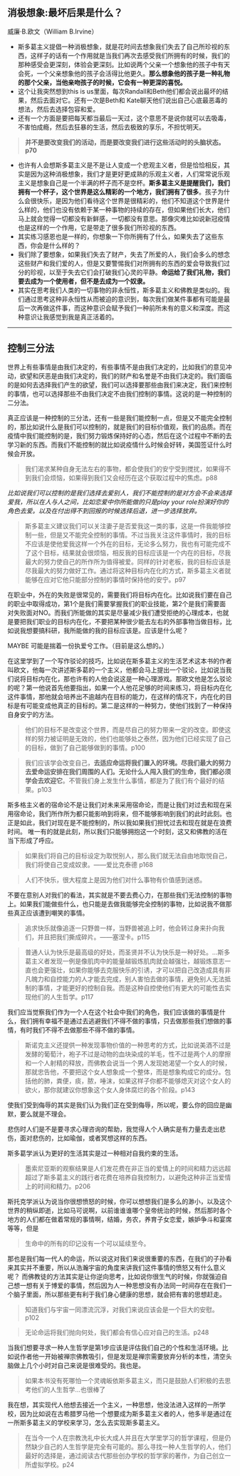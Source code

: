 ## 消极想象:最坏后果是什么？
威廉·B.欧文（William B.Irvine）
+ 斯多葛主义提倡一种消极想象，就是花时间去想象我们失去了自己所珍视的东西，这样子的话有一个作用就是当我们再次去感受我们所拥有的时候，我们的那种感受会更深刻，体验会更深刻。比如说两个父亲一个想象他的孩子中有天会死，一个父亲想象他的孩子会活得比他更久。**那么想象他的孩子是一种礼物的那个父亲，当他亲吻孩子的时候，它会有一种更深的喜悦。**
+ 这个让我突然想到this is us里面，每次Randall和Beth他们都会说出最坏的结果，然后去面对它。还有一次是Beth和 Kate聊天他们说出自己心底最恶毒的想法，然后去选择包容和爱。
+ 还有一个方面是要把每天都当最后一天过，这个意思不是说你就可以去吸毒，不害怕成瘾，然后去狂暴的生活，然后去极致的享乐，不担忧明天。
> **并不是要改变我们的活动，而是要改变我们进行这些活动时的头脑状态。p70**

+ 也许有人会想斯多葛主义是不是让人变成一个悲观主义者，但是恰恰相反，其实是因为这种消极想象，我们才是更好更成熟的乐观主义者，人们常常说乐观主义是想象自己是一个半满的杯子而不是空杯。**斯多葛主义是提醒我们，我们拥有一个杯子，这个世界是这么精彩的一个地方，我们拥有了很多**。孩子为什么会很快乐，是因为他们看待这个世界是很精彩的，他们不知道这个世界是什么样的，他们也没有依赖于某一种事物的持续的存在，但如果他们长大，他们马上就会觉得一切都没有新鲜感，一切都没有意思。那像灾难比如说新冠疫情也是这样的一个作用，它是带走了很多我们所珍视的东西。
+ 其实练习感恩也是一样的，你想象一下你所拥有了什么，如果失去了这些东西，你会是什么样的？
+ 我们除了要想象，如果我们失去了财产，失去了所爱的人，我们会多么的想念这些财产和我们爱的人，但是又要警惕我们对所拥有的东西的爱会导致我们过分的珍视，以至于失去它们会打破我们心灵的平静。**命运给了我们礼物，我们要去成为一个使用者，但不是去成为一个奴隶。**
+ 其实在思考我们人类的一切事物的非永恒性，斯多葛主义和佛教是类似的。我们通过思考这种非永恒性从而被迫的意识到，每次我们做某件事都有可能是最后一次再做这件事，而这种意识会赋予我们一种前所未有的意义和深度。而这种意识让我感觉到我是真正活着的。
***
## 控制三分法
世界上有些事情是由我们决定的，有些事情不是由我们决定的，比如我们的意见冲动，欲望和厌恶是由我们决定的，我们的财产和名誉是不由我们决定的。我们面临的是如何去选择我们产生的欲望，我们可以选择要那些由我们来决定，我们来控制的事情，也可以选择那些不由我们决定不由我们控制的事情。这说的是一种控制的二分法。

真正应该是一种控制的三分法，还有一些是我们能控制一点，但是又不能完全控制的，那比如说什么是我们可以控制的，就是我们的目标价值观，我们的品质。而在疫情中我们能控制的是，我们努力锻炼保持好的心态，然后在这个过程中不断的去学习新的东西。而我们不能控制的就比如说疫情什么时候会好转，美国签证什么时候会开放。
> 我们渴求某种自身无法左右的事物，都会使我们的安宁受到搅扰，如果得不到我们会烦恼，如果得到我们又会经历在这个获取过程中的焦虑。p88

_比如说我们可以控制的是我们选择去爱别人，我们不能控制的是对方会不会来选择爱我，所以在人与人之间，比如恋爱中你所能做的只是play your role扮演好你的角色去爱。以及在付出得不到回报的时候选择后退，进一步选择放弃。_
> 斯多葛主义建议我们可以关注妻子是否爱我这一类的事，这是一件我能够控制一些，但是又不能完全控制的事情。不过当我关注这件事情时，我的目标不应该是使他爱我这样一个外在的目标，无论多么努力，我也有可能完成不了这个目标，结果就会很烦恼，相反我的目标应该是一个内在的目标，尽我最大的努力使自己的所作所为值得被爱。同样的针对老板，我的目标应该是尽我最大的努力做好工作。通过将这种目标内在化的方式，斯多葛主义者就能够在应对它他只能部分控制的事情时保持他的安宁。p97

在职业中，外在的失败是很常见的，需要我们将目标内在化。比如说我们要在自己的职业中取得成功，第1个是我们需要掌握我们的职业技能，第2个是我们需要面对失败面对NO。而我们所能做的其实是尽量减少我们遭受拒绝的心理成本，也就是要把我们职业的目标内在化，不要把某种很少能去左右的外部事物当做目标，比如说我想要搞科研，我所能做的我的目标应该是。应该是什么呢？

MAYBE 可能是揣着一份执爱兮工作。（目前是这么想的。）

在这里学到了一个写作驳论的技巧，比如说在斯多葛主义的生活艺术这本书的作者叫欧文，他每一次讲述斯多葛的一个主义，他都会马上提出一个驳论，比如说当我们说将目标内在化，那也许有的人他会说这是一种心理游戏。那欧文他是怎么驳论的呢？第一他说首先他要指出，如果一个人他花足够的时间来练习，将目标内在化这件事情，那他就会培养出不逾越内在目标的能力，在这样的情况下，内在化的目标是有可能变成他真正的目标的。第二是这样的一种努力，使他们找到了一种保持自身安宁的方法。

> 他们的目标不是改变这个世界，而是尽自己的努力带来一定的改变。即使这样的努力被证明是无效的，他们也能够处之泰然，因为他们已经实现了自己的目标，做到了自己能够做到的事情。p100



> 我们应该学会改变自己，**去适应命运将我们置入的环境。尽我们最大的努力去爱命运安排在我们周围的人们。无论什么人闯入我们的生命，我们都必须学会去欢迎它**。不管我们身上发生什么事情，都是为了我们有个最好的结果。p103

斯多格主义者的宿命论不是让我们对未来采用宿命论，而是让我们对过去和现在采用宿命论，我们所作所为都只能影响到将来，但不能够影响到我们的此时此刻。也正是如此，我们对现在是不能控制的，所以我如果我们担忧过去和现在就是在浪费时间。
唯一有的就是此刻，所以我们只能够拥抱这一个时刻，这又和佛教的活在当下形成了呼应。
> 如果我们将自己的目标设定为取悦别人，那么我们就无法自由地取悦自己，我们将使自己变成奴隶。——爱比克泰德 p168

> 人们不快乐，很大程度上是因为他们对什么事物有价值感到迷惑。

不要在意别人对我们的看法，其实就是不要去费心力，在那些我们无法控制的事物上。如果我们能做些什么，也只能是去做我能够完全控制的事物，比如说我不做那些真正应该遭到嘲笑的事情。

> 追求快乐就像追逐一只野兽一样，当野兽被追上时，他会转过身来扑向我们，并且把我们撕成碎片。——塞涅卡。p115

> 普通人认为快乐是最高级的好处，而圣贤并不认为快乐是一种好处。...斯多葛主义者发现一例是像肌肉中的能量越锻炼肌肉就会越强壮，越锻炼意志一直也会更强壮，如果你能够去克服快乐的引诱，才可以把自己改造成具有非凡魄力和自控能力的人才能去完成，别人害怕去做的事情，避免别人无法抵制的事情，才能更好的控制自我。而是这种自控使他们有更大的可能性去实现他们的人生哲学。p117

我们应当觉察我们作为一个人在这个社会中我们的角色，我们应该做的事情是什么，我们拥有幸福不是通过去逃避我们不得不做的事情，只去做那些我们想做的事情，有时我们不得不去做那些不得不做的事情。

> 斯诺克主义还提供一种发现事物价值的一种思考的方式，比如说美酒不过是发酵的葡萄汁，袍子不过是动物的血块染成的羊毛，性不过是两个人的摩擦和一个人射精的释放，而佛教会说当一个男人发现她渴望一个女人的时候，那就忠告他，不要把这个女人想象成一个整体，而是想象构成它的成分。包括他的肺，粪便，痰，脓，唾沫，如果这样子你都不能够熄灭对这个女人的欲火，那你就建议你想象这个女人身体腐烂的各个阶段。p143

使我们受到侮辱的其实是我们认为我们正在受到侮辱，所以呢，要么你的回应是幽默，要么就是不理会。

悲伤时人们是不是要寻求心理咨询的帮助，我觉得人个人确实是有力量去走出悲伤，面对悲伤的，比如瑜伽，或者冥想这样的东西。

斯多葛学派认为更好的生活其实是过一种相对自我约束的生活。
> 墨索尼亚斯的观察结果是人们发花费在非正当的爱情上的时间和精力远远超超过了斯多葛主义的践行者花费在培养自我控制力，以避免这种非正当爱情上的时间和精力。p206

斯托克学派认为说当你很想愤怒的时候，你可以想想我们是多么的渺小，以及这个世界的稍纵即逝，比如马可说啊，以前谁谁谁哪个皇帝统治的时候，然后那时各个地方的人们都在做着常规的事情啊，结婚，务农，养育子女恋爱，嫉妒争斗和宴席等等，但是
> 生命中的所有的印记没有一个可以延续至今。

那也是我们每一代人的命运，所以说这对我们来说很重要的东西，在我们的子孙看来其实并不重要，所以从浩瀚宇宙的角度来讲我们这件事情的愤怒又有什么意义呢？
而佛教徒的方法其实是让你逆向思考，比如说你很生气的时候，你就强迫自己想一想有关于博爱的事情，然后因为人一种思想没有办法同一时间存在在我们一个脑子里面，所以那些更有利于我们身心健康的思想，就会把有害的思想赶走。
> 知道我们与宇宙一同漂流沉浮，对我们来说应该会是一个巨大的安慰。p102

> 无论命运将我们抛向何处，我们都会有信心应对自己的生活。p248


当我们想要寻求一种人生哲学是第1步应该是评估我们自己的个性和生活环境。比如说作者他一开始被禅宗佛教吸引，但是发现是禅宗需要放弃分析的本性，清空头脑做上几个小时对自己来说是很难受的。我也是。

> 如果本书没有死哪怕一个灵魂皈依斯多葛主义，而只是鼓励人们积极的去思考他们的人生哲学…也很棒了

我在想，其实现代人他想去接近一个主义，一种思想，他没法进入这样的一所学校，因为比如说在古希腊罗马他一个想要成为斯多葛主义者的人，他多半是通过在一所斯多葛主义的学校来学习，怎么去实现斯多葛主义。
> 在当今一个人在宗教洗礼中长大成人并且在大学里学习的哲学课程，但是仍然缺少自己的人生哲学是完全有可能的。那么寻找一种人生哲学的人，他们最好的选择是，通过阅读古代那些创办学校的哲学家的著作，为自己创立一所虚拟学校。p24
